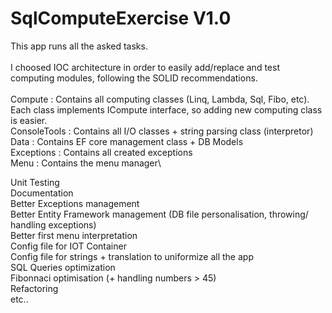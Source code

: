 # SqlComputeExercise V1.0

This app runs all the asked tasks.\
\
I choosed IOC architecture in order to easily add/replace and test computing modules, following the SOLID recommendations.\
\
Compute : Contains all computing classes (Linq, Lambda, Sql, Fibo, etc). Each class implements ICompute interface, so adding new computing class is easier.\
ConsoleTools : Contains all I/O classes + string parsing class (interpretor)\
Data : Contains EF core management class + DB Models\
Exceptions : Contains all created exceptions\
Menu : Contains the menu manager\

Unit Testing \
Documentation \
Better Exceptions management \
Better Entity Framework management (DB file personalisation, throwing/ handling exceptions) \
Better first menu interpretation \
Config file for IOT Container \
Config file for strings + translation to uniformize all the app \
SQL Queries optimization \
Fibonnaci optimisation (+ handling numbers > 45) \
Refactoring  \
etc..
